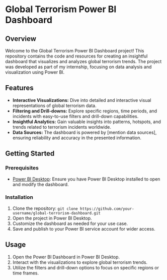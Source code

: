 # Global Terrorism Power BI Dashboard

## Overview

Welcome to the Global Terrorism Power BI Dashboard project! This repository contains the code and resources for 
creating an insightful dashboard that visualizes and analyzes global terrorism trends. The project was developed as 
part of my internship, focusing on data analysis and visualization using Power BI.

## Features

- **Interactive Visualizations:** Dive into detailed and interactive visual representations of global terrorism data.
- **Filtering and Drill-downs:** Explore specific regions, time periods, and incidents with easy-to-use filters and drill-down capabilities.
- **Insightful Analytics:** Gain valuable insights into patterns, hotspots, and trends related to terrorism incidents worldwide.
- **Data Sources:** The dashboard is powered by [mention data sources], ensuring reliability and accuracy in the presented information.

## Getting Started

### Prerequisites

- [Power BI Desktop](https://powerbi.microsoft.com/desktop/): Ensure you have Power BI Desktop installed to open and modify the dashboard.

### Installation

1. Clone the repository: `git clone https://github.com/your-username/global-terrorism-dashboard.git`
2. Open the project in Power BI Desktop.
3. Customize the dashboard as needed for your use case.
4. Save and publish to your Power BI service account for wider access.

## Usage

1. Open the Power BI Dashboard in Power BI Desktop.
2. Interact with the visualizations to explore global terrorism trends.
3. Utilize the filters and drill-down options to focus on specific regions or time frames.
